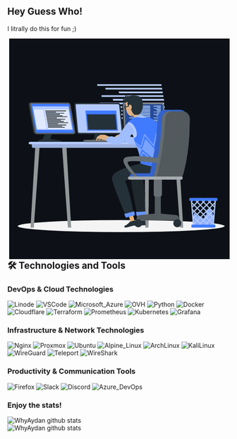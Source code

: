 ## Hey Guess Who!
I litrally do this for fun ;)
<p><img align="right" src="https://github.com/WhyAydan/WhyAydan/blob/main/animation_500_kxa883sd.gif"/></p>

## 🛠️ Technologies and Tools
### DevOps & Cloud Technologies
<p>
  <img alt="Linode" src="https://img.shields.io/badge/-Linode-1CB35C?style=flat-square&&logo=linode&logoColor=white" />
  <img alt="VSCode" src="https://img.shields.io/badge/-VSCode-007ACC?style=flat-square&&logo=visual-studio-code&logoColor=white" />
  <img alt="Microsoft_Azure" src="https://img.shields.io/badge/-Microsoft_Azure-007ACC?style=flat-square&&logo=microsoft-azure&logoColor=white" />
  <img alt="OVH" src="https://img.shields.io/badge/-OVH_Cloud_Hosting-000E9C?style=flat-square&&logo=ovh&logoColor=white" />
  <img alt="Python" src="https://img.shields.io/badge/-Python-407EAF?style=flat-square&&logo=python&logoColor=white" /> 
  <img alt="Docker" src="https://img.shields.io/badge/-Docker-2496ED?style=flat-square&&logo=docker&logoColor=white" />
  <img alt="Cloudflare" src="https://img.shields.io/badge/-Cloudflare-F38020?style=flat-square&&logo=cloudflare&logoColor=white" />
  <img alt="Terraform" src="https://img.shields.io/badge/-Terraform-7B42BC?style=flat-square&&logo=terraform&logoColor=white" />
  <img alt="Prometheus" src="https://img.shields.io/badge/-Prometheus-E6522C?style=flat-square&&logo=prometheus&logoColor=white" />
  <img alt="Kubernetes" src="https://img.shields.io/badge/-Kubernetes-326CE5?style=flat-square&&logo=kubernetes&logoColor=white" />
  <img alt="Grafana" src="https://img.shields.io/badge/-Grafana-F46800?style=flat-square&&logo=grafana&logoColor=white" />
</p>

### Infrastructure & Network Technologies
<p>
  
  <img alt="Nginx" src="https://img.shields.io/badge/-Nginx-009639?style=flat-square&&logo=nginx&logoColor=white" />
  <img alt="Proxmox" src="https://img.shields.io/badge/-Proxmox-E57000?style=flat-square&&logo=proxmox&logoColor=white" /> 
  <img alt="Ubuntu" src="https://img.shields.io/badge/-Ubuntu-E95420?style=flat-square&&logo=ubuntu&logoColor=white" /> 
  <img alt="Alpine_Linux" src="https://img.shields.io/badge/-Alpine_Linux-0D597F?style=flat-square&&logo=alpine-linux&logoColor=white" />
  <img alt="ArchLinux" src="https://img.shields.io/badge/-Arch_Linux-1793D1?style=flat-square&&logo=arch-linux&logoColor=white" />
  <img alt="KaliLinux" src="https://img.shields.io/badge/-Kali_Linux-557C94?style=flat-square&&logo=kali-linux&logoColor=white" />
  <img alt="WireGuard" src="https://img.shields.io/badge/-WireGuard-88171A?style=flat-square&&logo=wireguard&logoColor=white" /> 
  <img alt="Teleport" src="https://img.shields.io/badge/-Teleport-512FC9?style=flat-square&&logo=teleport&logoColor=white" />
  <img alt="WireShark" src="https://img.shields.io/badge/-WireShark-1679A7?style=flat-square&&logo=wireshark&logoColor=white" /> 
</p>

### Productivity & Communication Tools
<p>
  <img alt="Firefox" src="https://img.shields.io/badge/-Firefox-FB542B?style=flat-square&&logo=firefox&logoColor=white" /> 
  <img alt="Slack" src="https://img.shields.io/badge/-Slack-4A154B?style=flat-square&&logo=slack&logoColor=white" /> 
  <img alt="Discord" src="https://img.shields.io/badge/-Discord-5865F2?style=flat-square&&logo=discord&logoColor=white" />
  <img alt="Azure_DevOps" src="https://img.shields.io/badge/-Azure_DevOps-007ACC?style=flat-square&&logo=azure-devops&logoColor=white" />
</p>


### Enjoy the stats!
<p>
<img align="left" width="430" height="auto" alt="WhyAydan github stats" src="https://github-readme-stats.vercel.app/api?username=whyaydan&hide_border=true&title_color=0ff54c&icon_color=0ff54c&text_color=c9d1d9&bg_color=0d1117&show_icons=true;count_private=true&amp;include_all_commits=true">
<img align="left" width="359" height="auto" alt="WhyAydan github stats" src="https://github-readme-stats.vercel.app/api/top-langs/?username=whyaydan&hide_border=true&title_color=0ff54c&icon_color=0ff54c&text_color=c9d1d9&bg_color=0d1117&layout=compact&amp;show_icons=true&amp;">
 </p>

